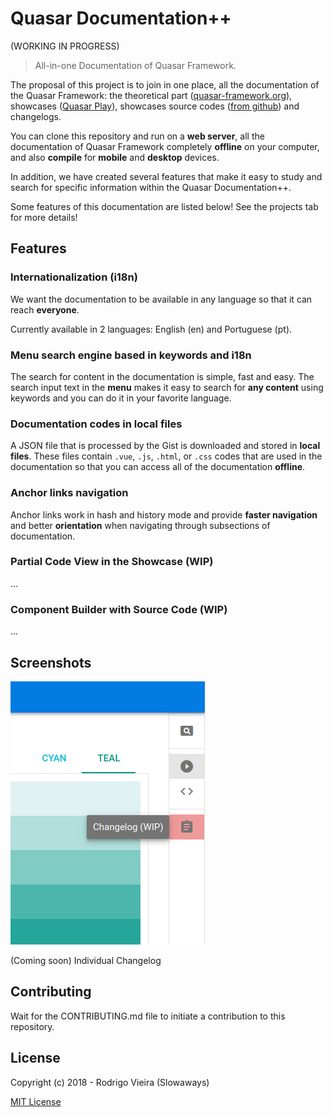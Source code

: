 # Quasar Documentation++
(WORKING IN PROGRESS)

> All-in-one Documentation of Quasar Framework.

The proposal of this project is to join in one place, all the documentation of the Quasar Framework: the theoretical part ([quasar-framework.org](https://quasar-framework.org/ "quasar-framework.org")), showcases ([Quasar Play](https://quasar-framework.org/quasar-play/android/index.html#/showcase "Quasar Play")),  showcases source codes ([from github](https://github.com/quasarframework/quasar-play/tree/dev/src/pages/showcase "from github")) and changelogs.

You can clone this repository and run on a **web server**, all the documentation of Quasar Framework completely **offline** on your computer, and also **compile** for **mobile** and **desktop** devices.

In addition, we have created several features that make it easy to study and search for specific information within the Quasar Documentation++.

Some features of this documentation are listed below!
See the projects tab for more details!

## Features
### Internationalization (i18n)
We want the documentation to be available in any language so that it can reach **everyone**.

Currently available in 2 languages: English (en) and Portuguese (pt).

### Menu search engine based in keywords and i18n
The search for content in the documentation is simple, fast and easy.
The search input text in the **menu** makes it easy to search for **any content** using keywords and you can do it in your favorite language.

### Documentation codes in local files
A JSON file that is processed by the Gist is downloaded and stored in **local files**. These files contain `.vue`, `.js`, `.html`, or `.css` codes that are used in the documentation so that you can access all of the documentation **offline**.

### Anchor links navigation
Anchor links work in hash and history mode and provide **faster navigation** and better **orientation** when navigating through subsections of documentation.

### Partial Code View in the Showcase (WIP)
...

### Component Builder with Source Code (WIP)
...

## Screenshots
![Change Log](src/assets/screenshot/changelog-wip.png)

(Coming soon) Individual Changelog

## Contributing
Wait for the CONTRIBUTING.md file to initiate a contribution to this repository.

## License
Copyright (c) 2018 - Rodrigo Vieira (Slowaways)

[MIT License](http://en.wikipedia.org/wiki/MIT_License)
